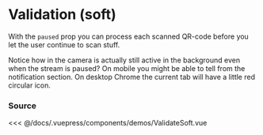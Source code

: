 # Validation (soft)

With the `paused` prop you can process each scanned QR-code before
you let the user continue to scan stuff.

Notice how in the camera is actually still active in the background even
when the stream is paused? On mobile you might be able to tell from the
notification section. On desktop Chrome the current tab will have a
little red circular icon.

<DemoWrapper component="ValidateSoft" />

### Source

<<< @/docs/.vuepress/components/demos/ValidateSoft.vue
